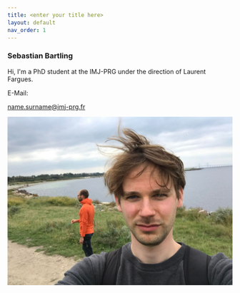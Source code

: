 ```yaml
---
title: <enter your title here>
layout: default
nav_order: 1
---
```

  
### Sebastian Bartling
  
Hi, I'm a PhD student at the IMJ-PRG under the direction of Laurent Fargues.
  
E-Mail:
  
name.surname@imj-prg.fr
  
![Me!](/images/257360896_606419187176947_5374486984023981324_n.jpg "Me")
